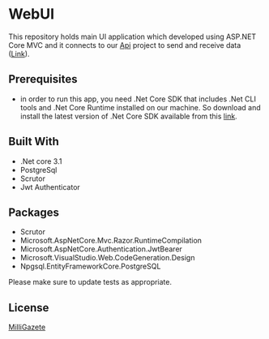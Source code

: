 # WebUI

This repository holds main UI application which developed using ASP.NET Core MVC and it connects to our [Api](http://milligazete.istmedyaapi.com/) project to send and receive data
([Link](http://milligazeteui.istmedyaapi.com)).

## Prerequisites
* in order to run this app, you need .Net Core SDK that includes .Net CLI tools and .Net Core Runtime installed on our machine. So download and install the latest version of .Net Core SDK available from this [link](https://dotnet.microsoft.com/download).


## Built With
* .Net core 3.1
* PostgreSql
* Scrutor
* Jwt Authenticator

## Packages
* Scrutor
* Microsoft.AspNetCore.Mvc.Razor.RuntimeCompilation
* Microsoft.AspNetCore.Authentication.JwtBearer
* Microsoft.VisualStudio.Web.CodeGeneration.Design
* Npgsql.EntityFrameworkCore.PostgreSQL

Please make sure to update tests as appropriate.

## License
[MilliGazete](http://milligazeteui.istmedyaapi.com/)